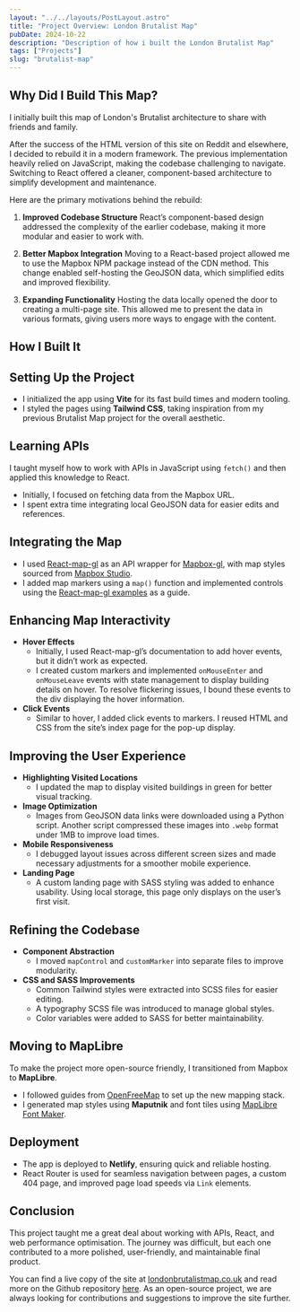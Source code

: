 ```yaml
---
layout: "../../layouts/PostLayout.astro"
title: "Project Overview: London Brutalist Map"
pubDate: 2024-10-22
description: "Description of how i built the London Brutalist Map"
tags: ["Projects"]
slug: "brutalist-map"
---
```


## Why Did I Build This Map?

I initially built this map of London's Brutalist architecture to share with friends and family.

After the success of the HTML version of this site on Reddit and elsewhere, I decided to rebuild it in a modern framework. The previous implementation heavily relied on JavaScript, making the codebase challenging to navigate. Switching to React offered a cleaner, component-based architecture to simplify development and maintenance.

Here are the primary motivations behind the rebuild:

1. **Improved Codebase Structure**
   React’s component-based design addressed the complexity of the earlier codebase, making it more modular and easier to work with.

2. **Better Mapbox Integration**
   Moving to a React-based project allowed me to use the Mapbox NPM package instead of the CDN method. This change enabled self-hosting the GeoJSON data, which simplified edits and improved flexibility.

3. **Expanding Functionality**
   Hosting the data locally opened the door to creating a multi-page site. This allowed me to present the data in various formats, giving users more ways to engage with the content.

## How I Built It

## Setting Up the Project

- I initialized the app using **Vite** for its fast build times and modern tooling.
- I styled the pages using **Tailwind CSS**, taking inspiration from my previous Brutalist Map project for the overall aesthetic.

## Learning APIs

I taught myself how to work with APIs in JavaScript using `fetch()` and then applied this knowledge to React.

- Initially, I focused on fetching data from the Mapbox URL.
- I spent extra time integrating local GeoJSON data for easier edits and references.

## Integrating the Map

- I used [React-map-gl](https://github.com/visgl/react-map-gl) as an API wrapper for [Mapbox-gl](https://github.com/mapbox/mapbox-gl-js), with map styles sourced from [Mapbox Studio](https://www.mapbox.com/studio/).
- I added map markers using a `map()` function and implemented controls using the [React-map-gl examples](https://github.com/visgl/react-map-gl/blob/7.1-release/examples/controls/src/app.tsx) as a guide.

## Enhancing Map Interactivity

- **Hover Effects**
  - Initially, I used React-map-gl’s documentation to add hover events, but it didn’t work as expected.
  - I created custom markers and implemented `onMouseEnter` and `onMouseLeave` events with state management to display building details on hover. To resolve flickering issues, I bound these events to the div displaying the hover information.
- **Click Events**
  - Similar to hover, I added click events to markers. I reused HTML and CSS from the site’s index page for the pop-up display.

## Improving the User Experience

- **Highlighting Visited Locations**
  - I updated the map to display visited buildings in green for better visual tracking.
- **Image Optimization**
  - Images from GeoJSON data links were downloaded using a Python script. Another script compressed these images into `.webp` format under 1MB to improve load times.
- **Mobile Responsiveness**
  - I debugged layout issues across different screen sizes and made necessary adjustments for a smoother mobile experience.
- **Landing Page**
  - A custom landing page with SASS styling was added to enhance usability. Using local storage, this page only displays on the user’s first visit.

## Refining the Codebase

- **Component Abstraction**
  - I moved `mapControl` and `customMarker` into separate files to improve modularity.
- **CSS and SASS Improvements**
  - Common Tailwind styles were extracted into SCSS files for easier editing.
  - A typography SCSS file was introduced to manage global styles.
  - Color variables were added to SASS for better maintainability.

## Moving to MapLibre

To make the project more open-source friendly, I transitioned from Mapbox to **MapLibre**.

- I followed guides from [OpenFreeMap](https://openfreemap.org/) to set up the new mapping stack.
- I generated map styles using **Maputnik** and font tiles using [MapLibre Font Maker](https://github.com/maplibre/font-maker).

## Deployment

- The app is deployed to **Netlify**, ensuring quick and reliable hosting.
- React Router is used for seamless navigation between pages, a custom 404 page, and improved page load speeds via `Link` elements.

## Conclusion

This project taught me a great deal about working with APIs, React, and web performance optimisation. The journey was difficult, but each one contributed to a more polished, user-friendly, and maintainable final product.

You can find a live copy of the site at [londonbrutalistmap.co.uk](https://londonbrutalistmap.co.uk) and read more on the Github repository [here](https://github.com/jackkershaw/LondonBrutalistMap). As an open-source project, we are always looking for contributions and suggestions to improve the site further.
